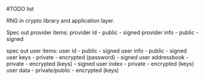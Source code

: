 #TODO list

RNG in crypto library and application layer.

Spec out provider items:
provider id - public - signed 
provider info - public - signed

spec out user items:
user id - public - signed
user info - public - signed
user keys - private - encrypted (password) - signed
user addressbook - private - encrypted (keys) - signed
user index - private - encrypted (keys)
user data - private/public - encrypted (keys)

